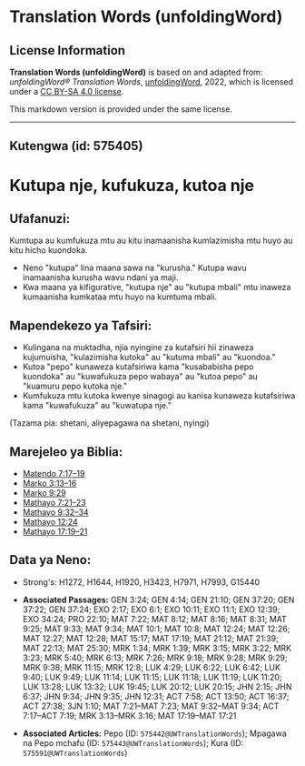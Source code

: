 # Translation Words (unfoldingWord)

## License Information

**Translation Words (unfoldingWord)** is based on and adapted from: _unfoldingWord® Translation Words_, [unfoldingWord](https://unfoldingword.org/utw), 2022, which is licensed under a [CC BY-SA 4.0 license](https://creativecommons.org/licenses/by-sa/4.0/legalcode.en).

This markdown version is provided under the same license.



--------------------------------

## Kutengwa (id: 575405)

Kutupa nje, kufukuza, kutoa nje
===============================

Ufafanuzi:
----------

Kumtupa au kumfukuza mtu au kitu inamaanisha kumlazimisha mtu huyo au kitu hicho kuondoka.

* Neno "kutupa" lina maana sawa na "kurusha." Kutupa wavu inamaanisha kurusha wavu ndani ya maji.
* Kwa maana ya kifigurative, "kutupa nje" au "kutupa mbali" mtu inaweza kumaanisha kumkataa mtu huyo na kumtuma mbali.

Mapendekezo ya Tafsiri:
-----------------------

* Kulingana na muktadha, njia nyingine za kutafsiri hii zinaweza kujumuisha, "kulazimisha kutoka" au "kutuma mbali" au "kuondoa."
* Kutoa "pepo" kunaweza kutafsiriwa kama "kusababisha pepo kuondoka" au "kuwafukuza pepo wabaya" au "kutoa pepo" au "kuamuru pepo kutoka nje."
* Kumfukuza mtu kutoka kwenye sinagogi au kanisa kunaweza kutafsiriwa kama "kuwafukuza" au "kuwatupa nje."

(Tazama pia: shetani, aliyepagawa na shetani, nyingi)

Marejeleo ya Biblia:
--------------------

* [Matendo 7:17–19](https://ref.ly/Acts7:17-Acts7:19)
* [Marko 3:13–16](https://ref.ly/Mark3:13-Mark3:16)
* [Marko 9:29](https://ref.ly/Mark9:29)
* [Mathayo 7:21–23](https://ref.ly/Matt7:21-Matt7:23)
* [Mathayo 9:32–34](https://ref.ly/Matt9:32-Matt9:34)
* [Mathayo 12:24](https://ref.ly/Matt12:24)
* [Mathayo 17:19–21](https://ref.ly/Matt17:19-Matt17:21)

Data ya Neno:
-------------

* Strong's: H1272, H1644, H1920, H3423, H7971, H7993, G15440

* **Associated Passages:** GEN 3:24; GEN 4:14; GEN 21:10; GEN 37:20; GEN 37:22; GEN 37:24; EXO 2:17; EXO 6:1; EXO 10:11; EXO 11:1; EXO 12:39; EXO 34:24; PRO 22:10; MAT 7:22; MAT 8:12; MAT 8:16; MAT 8:31; MAT 9:25; MAT 9:33; MAT 9:34; MAT 10:1; MAT 10:8; MAT 12:24; MAT 12:26; MAT 12:27; MAT 12:28; MAT 15:17; MAT 17:19; MAT 21:12; MAT 21:39; MAT 22:13; MAT 25:30; MRK 1:34; MRK 1:39; MRK 3:15; MRK 3:22; MRK 3:23; MRK 5:40; MRK 6:13; MRK 7:26; MRK 9:18; MRK 9:28; MRK 9:29; MRK 9:38; MRK 11:15; MRK 12:8; LUK 4:29; LUK 6:22; LUK 6:42; LUK 9:40; LUK 9:49; LUK 11:14; LUK 11:15; LUK 11:18; LUK 11:19; LUK 11:20; LUK 13:28; LUK 13:32; LUK 19:45; LUK 20:12; LUK 20:15; JHN 2:15; JHN 6:37; JHN 9:34; JHN 9:35; JHN 12:31; ACT 7:58; ACT 13:50; ACT 16:37; ACT 27:38; 3JN 1:10; MAT 7:21–MAT 7:23; MAT 9:32–MAT 9:34; ACT 7:17–ACT 7:19; MRK 3:13–MRK 3:16; MAT 17:19–MAT 17:21
* **Associated Articles:** Pepo (ID: `575442@UWTranslationWords`); Mpagawa na Pepo mchafu (ID: `575443@UWTranslationWords`); Kura (ID: `575591@UWTranslationWords`)

